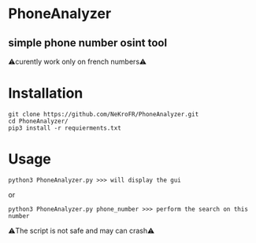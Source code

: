 # PhoneAnalyzer

## simple phone number osint tool 

⚠️curently work only on french numbers⚠️

# Installation
```
git clone https://github.com/NeKroFR/PhoneAnalyzer.git
cd PhoneAnalyzer/ 
pip3 install -r requierments.txt
```

# Usage

```
python3 PhoneAnalyzer.py >>> will display the gui
```
or
```
python3 PhoneAnalyzer.py phone_number >>> perform the search on this number
```
⚠️The script is not safe and may can crash⚠️

